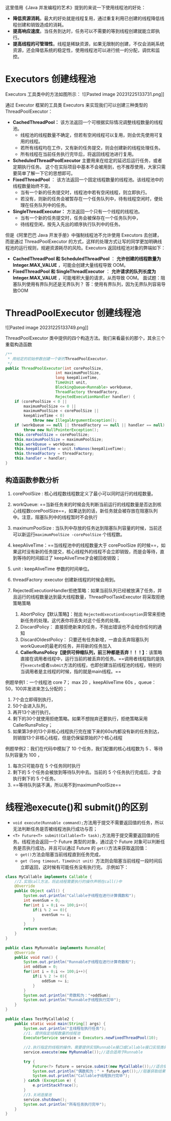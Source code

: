 这里借用《Java 并发编程的艺术》提到的来说一下使用线程池的好处：
- **降低资源消耗**。最大的好处就是线程复用，通过重复利用已创建的线程降低线程创建和销毁造成的消耗。
- **提高响应速度**。当任务到达时，任务可以不需要的等到线程创建就能立即执行。
- **提高线程的可管理性**。线程是稀缺资源，如果无限制的创建，不仅会消耗系统资源，还会降低系统的稳定性，使用线程池可以进行统一的分配，调优和监控。
# Executors 创建线程池

Executors 工具类中的方法如图所示：
![[Pasted image 20231225133731.png]]

通过 Executor 框架的工具类 Executors 来实现我们可以创建三种类型的 ThreadPoolExecutor：

- **CachedThreadPool：** 该方法返回一个可根据实际情况调整线程数量的线程池。
    - 线程池的线程数量不确定，但若有空闲线程可以复用，则会优先使用可复用的线程。
    - 若所有线程均在工作，又有新的任务提交，则会创建新的线程处理任务。
    - 所有线程在当前任务执行完毕后，将返回线程池进行复用。
- **ScheduledThreadPoolExecutor** 主要用来在给定的延迟后运行任务，或者定期执行任务。 这个在实际项目中基本不会被用到，也不推荐使用，大家只需要简单了解一下它的思想即可。
- **FixedThreadPool** ： 该方法返回一个固定线程数量的线程池。该线程池中的线程数量始终不变。
    - 当有一个新的任务提交时，线程池中若有空闲线程，则立即执行。
    - 若没有，则新的任务会被暂存在一个任务队列中，待有线程空闲时，便处理在任务队列中的任务。
- **SingleThreadExecutor：** 方法返回一个只有一个线程的线程池。
    - 当有一个新的任务提交时，任务会被保存在一个任务队列中，
    - 待线程空闲，按先入先出的顺序执行队列中的任务。

但是《阿里巴巴 Java 开发手册》中强制线程池不允许使用 Executors 去创建，而是通过 ThreadPoolExecutor 的方式，这样的处理方式让写的同学更加明确线程池的运行规则，规避资源耗尽的风险。Executors 返回线程池对象的弊端如下：

- **CachedThreadPool 和 ScheduledThreadPool** ： **允许创建的线程数量为 Integer.MAX_VALUE** ，可能会创建大量线程导致 OOM。
- **FixedThreadPool 和 SingleThreadExecutor** ： **允许请求的队列长度为 Integer.MAX_VALUE** ，可能堆积大量的请求，从而导致 OOM。
面试题：阻塞队列使用有界队列还是无界队列？
答：使用有界队列，因为无界队列容易导致OOM
# ThreadPoolExecutor 创建线程池

![[Pasted image 20231225133749.png]]

ThreadPoolExecutor 类中提供的四个构造方法。我们来看最长的那个，其余三个重载构造函数
```Java
/**
 * 用给定的初始参数创建一个新的ThreadPoolExecutor。
 */
public ThreadPoolExecutor(int corePoolSize,
                      int maximumPoolSize,
                      long keepAliveTime,
                      TimeUnit unit,
                      BlockingQueue<Runnable> workQueue,
                      ThreadFactory threadFactory,
                      RejectedExecutionHandler handler) {
    if (corePoolSize < 0 ||
        maximumPoolSize <= 0 ||
        maximumPoolSize < corePoolSize ||
        keepAliveTime < 0)
            throw new IllegalArgumentException();
    if (workQueue == null || threadFactory == null || handler == null)
        throw new NullPointerException();
    this.corePoolSize = corePoolSize;
    this.maximumPoolSize = maximumPoolSize;
    this.workQueue = workQueue;
    this.keepAliveTime = unit.toNanos(keepAliveTime);
    this.threadFactory = threadFactory;
    this.handler = handler;
}
```

## 构造函数参数分析

1. corePoolSize : 核心线程数线程数定义了最小可以同时运行的线程数量。
2. workQueue: ==当新任务来的时候会先判断当前运行的线程数量是否达到核心线程数corePoolSize==，如果达到的话，新任务就会被存放在阻塞队列中。注意，阻塞队列中的线程暂时不会执行
3. maximumPoolSize : 当队列中存放的任务达到阻塞队列容量的时候，当前还可以新运行`maximumPoolSize -corePoolSize` 个线程数。
4. keepAliveTime：==当线程池中的线程数量大于 corePoolSize 的时候==，如果这时没有新的任务提交，核心线程外的线程不会立即销毁，而是会等待，直到等待的时间超过了 keepAliveTime才会被回收销毁；
5. unit : keepAliveTime 参数的时间单位。
6. threadFactory :executor 创建新线程的时候会用到。
7. RejectedExecutionHandler拒绝策略：如果当前队列已经被放满了任务，并且运行的线程数量达到最大线程数量，ThreadPoolTaskExecutor 将采取拒绝策略策略
    
    1. AbortPolicy【默认策略】：抛出 `RejectedExecutionException`异常来拒绝新任务的处理。这代表你将丢失对这个任务的处理。
    2. DiscardPolicy： 直接拒绝新来的任务，不抛出错误也不会给你任何的通知
    3. DiscardOldestPolicy： 只要还有任务新增，一直会丢弃阻塞队列workQueue的最老的任务，并将新的任务加入
    4. **CallerRunsPolicy【提供可伸缩队列，前三种都是丢弃！！！】**：该策略直接在调用者线程中，运行当前的被丢弃的任务。==调用者线程指的是执行`execute`或者`submit`方法的线程，也即创建当前线程池的线程，特别的当调用者是主线程的时候，指的就是main线程。==
    

例题举例1：一个线程池 core 7； max 20 ，keepAliveTime 60s ，queue：50，100并发进来怎么分配的；

1. 7个会立即得到执行，
2. 50个会进入队列，
3. 再开13个进行执行。
4. 剩下的30个就使用拒绝策略。如果不想抛弃还要执行，拒绝策略采用CallerRunsPolicy；
5. 如果第3步的13个非核心线程执行完在接下来的60s内都没有新的任务到达，则销毁13个非核心线程，但是仍保留原始的7个核心线程

例题举例2：我们在代码中模拟了 10 个任务，我们配置的核心线程数为 5 、等待队列容量为 100 ，
1. 每次只可能存在 5 个任务同时执行
2. 剩下的 5 个任务会被放到等待队列中去。当前的 5 个任务执行完成后，才会执行剩下的 5 个任务。
3. ==等待队列装不满，所以用不到maximumPoolSize==

# 线程池execute()和 submit()的区别

- `void execute(Runnable command);`方法用于提交不需要返回值的任务，所以无法判断任务是否被线程池执行成功与否；
- `<T> Future<T> submit(Callable<T> task);`方法用于提交需要返回值的任务。线程池会返回一个 Future 类型的对象，通过这个 Future 对象可以判断任务是否执行成功，并且可以通过 Future 的 `get()`方法来获取返回值：
    - `get()`方法会阻塞当前线程直到任务完成，
    - `get（long timeout，TimeUnit unit）`方法则会阻塞当前线程一段时间后立即返回，这时候有可能任务没有执行完。
示例如下：
```java
class MyCallable implements Callable {
    //2.实现call方法，将此线程需要执行的操作声明在call()中
    @Override
    public Object call() {
        System.out.println("Callable子线程在进行计算偶数和");
        int evenSum = 0;
        for(int i = 0;i <= 100;i++){
            if(i % 2 == 0){
                evenSum += i;
            }
        }
        return evenSum;
    }
}
 
public class MyRunnable implements Runnable{
    @Override
    public void run() {
        System.out.println("Runnable子线程在进行计算奇数和");
        int oddSum = 0;
        for(int i = 0;i <= 100;i++){
            if(i % 2 != 0){
                oddSum += i;
            }
        }
        System.out.println("奇数和为："+oddSum);
        System.out.println("Runnable子线程执行完毕");
    }
}
 
public class TestMyCallable2 {
    public static void main(String[] args) {
        System.out.println("主线程在执行任务");
        //1. 提供指定线程数量的线程池
        ExecutorService service = Executors.newFixedThreadPool(10);
 
        //2.执行指定的线程的操作。需要提供实现Runnable接口或Callable接口实现类的对象
        service.execute(new MyRunnable());//适合适用于Runnable
 
        try {
            Future<?> future = service.submit(new MyCallable());//适合使用于Callable
            System.out.println("偶数和为：" + future.get());//阻塞获取结果
            System.out.println("Callable子线程执行完毕");
        } catch (Exception e) {
            e.printStackTrace();
        }
        //3.关闭连接池
        service.shutdown();
        System.out.println("所有任务执行完毕");
    }
}
```